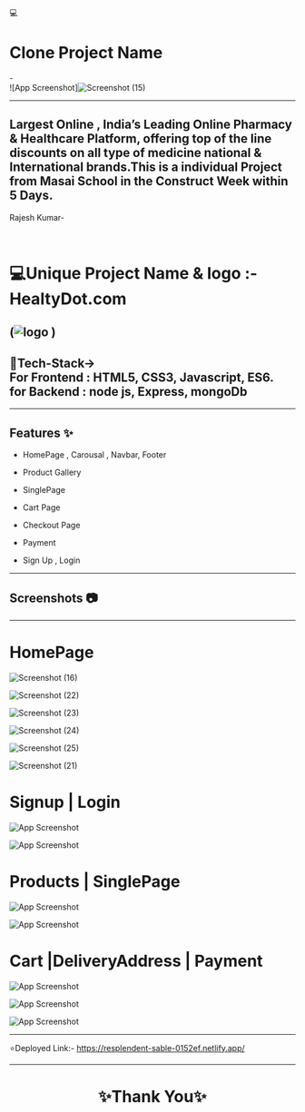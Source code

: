 
 💻<h1>Clone Project Name</h1> -  <br>![App Screenshot]![Screenshot (15)](https://user-images.githubusercontent.com/119392762/229984836-58554914-362b-4b60-a492-aa865b4b8285.png)

---

Largest Online , India’s Leading Online Pharmacy & Healthcare Platform, offering top of the line discounts on all type of medicine national & International brands.This is a individual Project from Masai School in the Construct Week within 5 Days.
---
Rajesh Kumar- 


<br>

<h1>💻Unique Project Name & logo :- HealtyDot.com </h1> 

(![logo](https://user-images.githubusercontent.com/119392762/229985337-d787906f-6494-4706-ba81-09aaade5f2af.png)
)
---
<h2> 💫Tech-Stack-><br>
For Frontend : HTML5, CSS3, Javascript, ES6.<br>
for Backend : node js, Express, mongoDb 
</h2>



---
## Features ✨

- HomePage , Carousal  , Navbar, Footer

- Product Gallery

- SinglePage

- Cart Page

- Checkout Page

- Payment 

- Sign Up , Login 

---
## Screenshots 📷
---

# HomePage

![Screenshot (16)](https://user-images.githubusercontent.com/119392762/229989487-ece5010c-0c33-46b5-ab2e-94c53b4bb159.png)


![Screenshot (22)](https://user-images.githubusercontent.com/119392762/229989539-4bfcc8a1-c0a8-4af1-b9b3-2016ab9b2cd9.png)


![Screenshot (23)](https://user-images.githubusercontent.com/119392762/229989568-e833558e-0b89-40c2-944c-cc72898af6a3.png)


![Screenshot (24)](https://user-images.githubusercontent.com/119392762/229989600-d1b89891-3f97-4373-b254-1ff75722d380.png)


![Screenshot (25)](https://user-images.githubusercontent.com/119392762/229989647-df4d1f75-b078-4b71-acad-78d46b2053ad.png)


![Screenshot (21)](https://user-images.githubusercontent.com/119392762/229989669-aa12fb52-a50c-4a54-ba6c-4015fd71ceed.png)


# Signup | Login

![App Screenshot]()

![App Screenshot]()

# Products | SinglePage

![App Screenshot]()

![App Screenshot]()

# Cart |DeliveryAddress | Payment 

![App Screenshot]()

![App Screenshot]()

![App Screenshot]()

---
⭐Deployed Link:- https://resplendent-sable-0152ef.netlify.app/


----
<h1 align="center">✨Thank You✨</h1>


